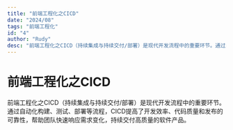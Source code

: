 ```yaml
---
title: "前端工程化之CICD"
date: "2024/08"
tags: "前端工程化"
id: "4"
author: "Rudy"
desc: "前端工程化之CICD（持续集成与持续交付/部署）是现代开发流程中的重要环节。通过自动化构建、测试、部署等流程，CICD提高了开发效率、代码质量和发布的可靠性，帮助团队快速响应需求变化，持续交付高质量的软件产品。"
---
```


# 前端工程化之CICD

​     前端工程化之CICD（持续集成与持续交付/部署）是现代开发流程中的重要环节。通过自动化构建、测试、部署等流程，CICD提高了开发效率、代码质量和发布的可靠性，帮助团队快速响应需求变化，持续交付高质量的软件产品。
